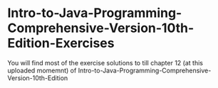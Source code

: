 # Intro-to-Java-Programming-Comprehensive-Version-10th-Edition-Exercises
You will find most of the exercise solutions to till chapter 12 (at this uploaded momemnt) of 
Intro-to-Java-Programming-Comprehensive-Version-10th-Edition
